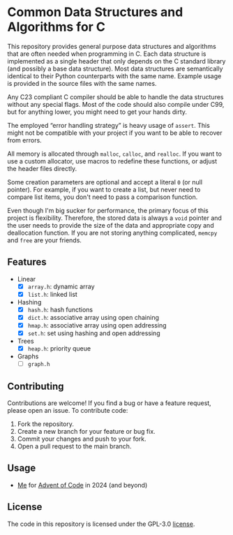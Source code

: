 # Common Data Structures and Algorithms for C

This repository provides general purpose data structures and algorithms that are often needed when
programming in C. Each data structure is implemented as a single header that only depends on the C
standard library (and possibly a base data structure). Most data structures are semantically
identical to their Python counterparts with the same name. Example usage is provided in the source
files with the same names.

Any C23 compliant C compiler should be able to handle the data structures without any special flags.
Most of the code should also compile under C99, but for anything lower, you might need to get your
hands dirty.

The employed “error handling strategy” is heavy usage of `assert`. This might not be compatible with
your project if you want to be able to recover from errors.

All memory is allocated through `malloc`, `calloc`, and `realloc`. If you want to use a custom
allocator, use macros to redefine these functions, or adjust the header files directly.

Some creation parameters are optional and accept a literal `0` (or null pointer). For example, if
you want to create a list, but never need to compare list items, you don't need to pass a comparison
function.

Even though I'm big sucker for performance, the primary focus of this project is flexibility.
Therefore, the stored data is always a `void` pointer and the user needs to provide the size of the
data and appropriate copy and deallocation function. If you are not storing anything complicated,
`memcpy` and `free` are your friends.

## Features

- Linear
    - [x] `array.h`: dynamic array
    - [x] `list.h`: linked list
- Hashing
    - [x] `hash.h`: hash functions
    - [x] `dict.h`: associative array using open chaining
    - [x] `hmap.h`: associative array using open addressing
    - [x] `set.h`: set using hashing and open addressing
- Trees
    - [x] `heap.h`: priority queue
- Graphs
    - [ ] `graph.h`

## Contributing

Contributions are welcome! If you find a bug or have a feature request, please open an issue. To
contribute code:

1. Fork the repository.
2. Create a new branch for your feature or bug fix.
3. Commit your changes and push to your fork.
4. Open a pull request to the main branch.

## Usage

- [Me](https://github.com/hheinzer/advent-of-code-c) for [Advent of Code](https://adventofcode.com/)
  in 2024 (and beyond)


## License

The code in this repository is licensed under the GPL-3.0 [license](LICENSE).

